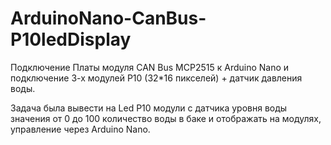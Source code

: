 # ArduinoNano-CanBus-P10ledDisplay

Подключение Платы модуля CAN Bus MCP2515 к Arduino Nano и подключение 3-х модулей P10 (32*16 пикселей) + датчик давления воды.

Задача была вывести на Led P10 модули с датчика уровня воды значения от 0 до 100 количество воды в баке и отображать на модулях, управление через Arduino Nano.


